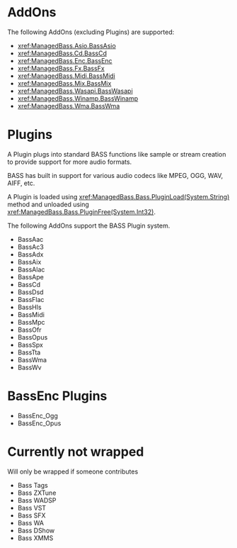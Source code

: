 # AddOns
The following AddOns (excluding Plugins) are supported:
- <xref:ManagedBass.Asio.BassAsio>
- <xref:ManagedBass.Cd.BassCd>
- <xref:ManagedBass.Enc.BassEnc>
- <xref:ManagedBass.Fx.BassFx>
- <xref:ManagedBass.Midi.BassMidi>
- <xref:ManagedBass.Mix.BassMix>
- <xref:ManagedBass.Wasapi.BassWasapi>
- <xref:ManagedBass.Winamp.BassWinamp>
- <xref:ManagedBass.Wma.BassWma>

# Plugins
A Plugin plugs into standard BASS functions like sample or stream creation to provide support for more audio formats.

BASS has built in support for various audio codecs like MPEG, OGG, WAV, AIFF, etc.

A Plugin is loaded using <xref:ManagedBass.Bass.PluginLoad(System.String)> method and unloaded using <xref:ManagedBass.Bass.PluginFree(System.Int32)>.

The following AddOns support the BASS Plugin system.
- BassAac
- BassAc3
- BassAdx
- BassAix
- BassAlac
- BassApe
- BassCd
- BassDsd
- BassFlac
- BassHls
- BassMidi
- BassMpc
- BassOfr
- BassOpus
- BassSpx
- BassTta
- BassWma
- BassWv

# BassEnc Plugins
- BassEnc_Ogg
- BassEnc_Opus

# Currently not wrapped
Will only be wrapped if someone contributes
- Bass Tags
- Bass ZXTune
- Bass WADSP
- Bass VST
- Bass SFX
- Bass WA
- Bass DShow
- Bass XMMS